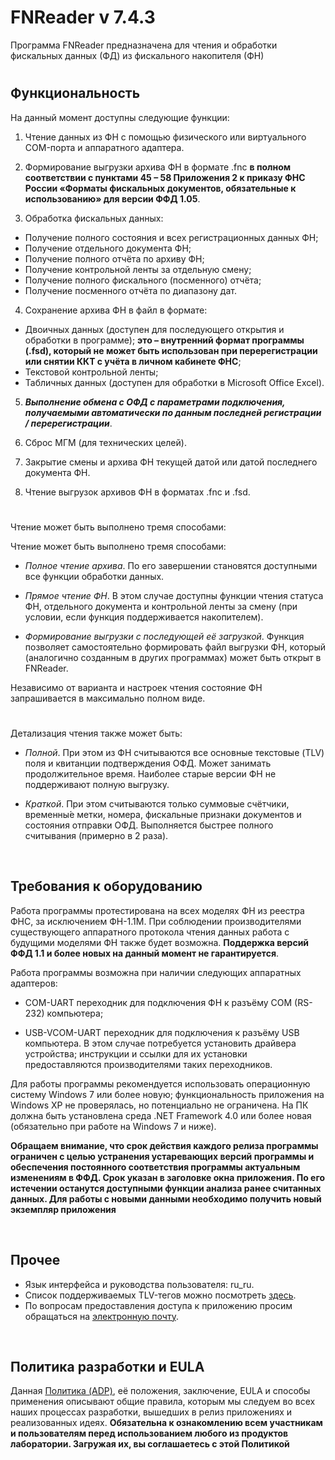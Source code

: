 # FNReader v 7.4.3


Программа FNReader предназначена для чтения и обработки фискальных данных (ФД) из фискального накопителя (ФН)


#

## Функциональность

На данный момент доступны следующие функции:

1. Чтение данных из ФН с помощью физического или виртуального COM-порта и аппаратного адаптера.

2. Формирование выгрузки архива ФН в формате .fnc **в полном соответствии с пунктами 45 – 58 Приложения 2 к приказу ФНС России
«Форматы фискальных документов, обязательные к использованию» для версии ФФД 1.05**.

3. Обработка фискальных данных:
- Получение полного состояния и всех регистрационных данных ФН;
- Получение отдельного документа ФН;
- Получение полного отчёта по архиву ФН;
- Получение контрольной ленты за отдельную смену;
- Получение полного фискального (посменного) отчёта;
- Получение посменного отчёта по диапазону дат.

4. Сохранение архива ФН в файл в формате:
- Двоичных данных (доступен для последующего открытия и обработки в программе); **это – внутренний формат программы (.fsd),
  который не может быть использован при перерегистрации или снятии ККТ с учёта в личном кабинете ФНС**;
- Текстовой контрольной ленты;
- Табличных данных (доступен для обработки в Microsoft Office Excel).

5. ***Выполнение обмена с ОФД с параметрами подключения, получаемыми автоматически по данным последней регистрации / перерегистрации***.

6. Сброс МГМ (для технических целей).

7. Закрытие смены и архива ФН текущей датой или датой последнего документа ФН.

8. Чтение выгрузок архивов ФН в форматах .fnc и .fsd.

#

Чтение может быть выполнено тремя способами:

Чтение может быть выполнено тремя способами:

- *Полное чтение архива*. По его завершении становятся доступными все функции обработки данных.

- *Прямое чтение ФН*. В этом случае доступны функции чтения статуса ФН, отдельного документа и контрольной
ленты за смену (при условии, если функция поддерживается накопителем).

- *Формирование выгрузки с последующей её загрузкой*. Функция позволяет самостоятельно формировать файл
выгрузки ФН, который (аналогично созданным в других программах) может быть открыт в FNReader.

Независимо от варианта и настроек чтения состояние ФН запрашивается в максимально полном виде.

#

Детализация чтения также может быть:

- *Полной*. При этом из ФН считываются все основные текстовые (TLV) поля и квитанции подтверждения ОФД. Может занимать продолжительное
время. Наиболее старые версии ФН не поддерживают полную выгрузку.

- *Краткой*. При этом считываются только суммовые счётчики, временны́е метки, номера, фискальные признаки документов и состояния
отправки ОФД. Выполняется быстрее полного считывания (примерно в 2 раза).

&nbsp;



## Требования к оборудованию

Работа программы протестирована на всех моделях ФН из реестра ФНС, за исключением ФН-1.1М.
При соблюдении производителями существующего аппаратного протокола чтения данных работа с будущими моделями ФН также будет возможна.
**Поддержка версий ФФД 1.1 и более новых на данный момент не гарантируется**.

Работа программы возможна при наличии следующих аппаратных адаптеров:

- COM-UART переходник для подключения ФН к разъёму COM (RS-232) компьютера;

- USB-VCOM-UART переходник для подключения к разъёму USB компьютера. В этом случае потребуется установить драйвера устройства;
инструкции и ссылки для их установки предоставляются производителями таких переходников.

Для работы программы рекомендуется использовать операционную систему Windows 7 или более новую; функциональность
приложения на Windows XP не проверялась, но потенциально не ограничена. На ПК должна быть установлена среда
.NET Framework 4.0 или более новая (обязательно при работе на Windows 7 и ниже).

**Обращаем внимание, что срок действия каждого релиза программы ограничен с целью устранения устаревающих версий
программы и обеспечения постоянного соответствия программы актуальным изменениям в ФФД. Срок указан в заголовке окна приложения.
По его истечении останутся доступными функции анализа ранее считанных данных. Для работы с новыми данными необходимо получить новый экземпляр приложения**

&nbsp;



## Прочее

- Язык интерфейса и руководства пользователя: ru_ru.
- Список поддерживаемых TLV-тегов можно посмотреть [здесь](https://github.com/adslbarxatov/FNReader/blob/master/src/FNEnums.h).
- По вопросам предоставления доступа к приложению просим обращаться на [электронную почту](mailto://adslbarxatov@mail.ru).

&nbsp;



## Политика разработки и EULA

Данная [Политика (ADP)](https://vk.com/@rd_aaow_fdl-adp), её положения, заключение, EULA и способы применения
описывают общие правила, которым мы следуем во всех наших процессах разработки, вышедших в релиз приложениях
и реализованных идеях.
**Обязательна к ознакомлению всем участникам и пользователям перед использованием любого из продуктов лаборатории.
Загружая их, вы соглашаетесь с этой Политикой**
